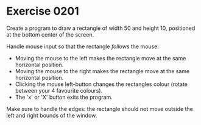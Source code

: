 # Exercise 0201

Create a program to draw a rectangle of width 50 and height 10, positioned at the bottom center of the screen.

Handle mouse input so that the rectangle *follows* the mouse:
- Moving the mouse to the left makes the rectangle move at the same horizontal position.
- Moving the mouse to the right makes the rectangle move at the same horizontal position.
- Clicking the mouse left-button changes the rectangles colour (rotate between your 4 favourite colours).
- The 'x' or 'X' button exits the program.

Make sure to handle the edges: the rectangle should not move outside the left and right bounds of the window.
